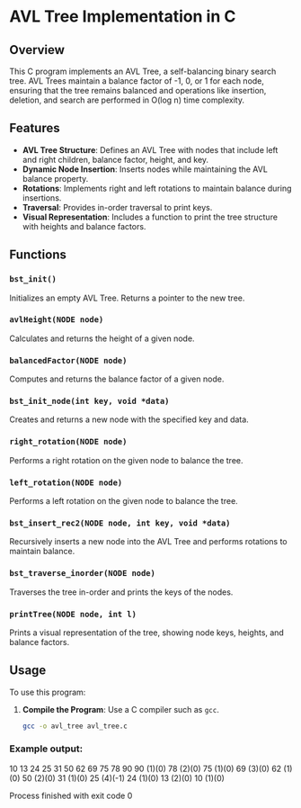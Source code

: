 # AVL Tree Implementation in C

## Overview

This C program implements an AVL Tree, a self-balancing binary search tree. AVL Trees maintain a balance factor of -1, 0, or 1 for each node, ensuring that the tree remains balanced and operations like insertion, deletion, and search are performed in O(log n) time complexity.

## Features

- **AVL Tree Structure**: Defines an AVL Tree with nodes that include left and right children, balance factor, height, and key.
- **Dynamic Node Insertion**: Inserts nodes while maintaining the AVL balance property.
- **Rotations**: Implements right and left rotations to maintain balance during insertions.
- **Traversal**: Provides in-order traversal to print keys.
- **Visual Representation**: Includes a function to print the tree structure with heights and balance factors.

## Functions

### `bst_init()`

Initializes an empty AVL Tree. Returns a pointer to the new tree.

### `avlHeight(NODE node)`

Calculates and returns the height of a given node.

### `balancedFactor(NODE node)`

Computes and returns the balance factor of a given node.

### `bst_init_node(int key, void *data)`

Creates and returns a new node with the specified key and data.

### `right_rotation(NODE node)`

Performs a right rotation on the given node to balance the tree.

### `left_rotation(NODE node)`

Performs a left rotation on the given node to balance the tree.

### `bst_insert_rec2(NODE node, int key, void *data)`

Recursively inserts a new node into the AVL Tree and performs rotations to maintain balance.

### `bst_traverse_inorder(NODE node)`

Traverses the tree in-order and prints the keys of the nodes.

### `printTree(NODE node, int l)`

Prints a visual representation of the tree, showing node keys, heights, and balance factors.

## Usage

To use this program:

1. **Compile the Program**: Use a C compiler such as `gcc`.
   ```bash
   gcc -o avl_tree avl_tree.c
### Example output: 
10 13 24 25 31 50 62 69 75 78 90                90 (1)(0)
          78 (2)(0)
               75 (1)(0)
     69 (3)(0)
               62 (1)(0)
          50 (2)(0)
               31 (1)(0)
25 (4)(-1)
          24 (1)(0)
     13 (2)(0)
          10 (1)(0)

Process finished with exit code 0
